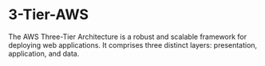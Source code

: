 # 3-Tier-AWS
 The AWS Three-Tier Architecture is a robust and scalable framework for deploying web applications. It comprises three distinct layers: presentation, application, and data.
